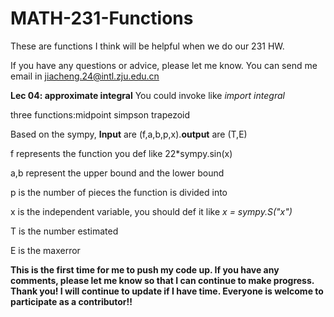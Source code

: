 # MATH-231-Functions
These are functions I think will be helpful when we do our 231 HW.

If you have any questions or advice, please let me know. You can send me email in jiacheng.24@intl.zju.edu.cn

**Lec 04: approximate integral**   You could invoke like *import integral*

three functions:midpoint simpson trapezoid

Based on the sympy, **Input** are (f,a,b,p,x).**output** are (T,E)

f represents the function you def like 22*sympy.sin(x) 

a,b represent the upper bound and the lower bound

p is the number of pieces the function is divided into

x is the independent variable, you should def it like *x = sympy.S("x")*

T is the number estimated

E is the maxerror

**This is the first time for me to push my code up. If you have any comments, please let me know so that I can continue to make progress. Thank you! I will continue to update if I have time. Everyone is welcome to participate as a contributor!!**
